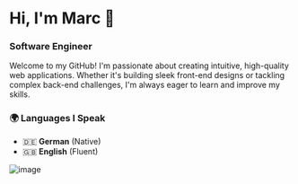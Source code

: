 # Hi, I'm Marc 👋 
### Software Engineer

Welcome to my GitHub! I'm passionate about creating intuitive, high-quality web applications. Whether it's building sleek front-end designs or tackling complex back-end challenges, I'm always eager to learn and improve my skills.  

### 🌍 Languages I Speak  
- 🇩🇪 **German** (Native)  
- 🇬🇧 **English** (Fluent)


<img alt="image" src="https://github-readme-stats.hackclub.dev/api/wakatime?username=14879&api_domain=hackatime.hackclub.com&&custom_title=Hackatime+Stats&layout=compact&cache_seconds=0&langs_count=8&theme=transparent" />
